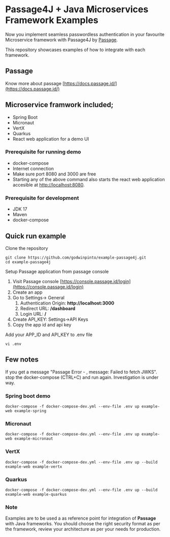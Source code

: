 # Passage4J + Java Microservices Framework Examples
Now you implement seamless passwordless authentication in your favourite Microservice framework with Passage4J by [Passage](https://passage.id/).

This repository showcases examples of how to integrate with each framework.

## Passage
Know more about passage [https://docs.passage.id/](https://docs.passage.id/)

## Microservice framwork included;
- Spring Boot
- Micronaut
- VertX
- Quarkus
- React web application for a demo UI

### Prerequisite for running demo
- docker-compose
- Internet connection
- Make sure port 8080 and 3000 are free
- Starting any of the above command also starts the react web application accesible at [http://localhost:8080](http://localhost:8080).


### Prerequisite for development
- JDK 17
- Maven
- docker-compose

## Quick run example
Clone the repository
```shell
git clone https://github.com/godwinpinto/example-passage4j.git
cd example-passage4j
```
Setup Passage application from passage console
1. Visit Passage console [https://console.passage.id/login](https://console.passage.id/login)
2. Create an app
3. Go to Settings-> General
   1. Authentication Origin: **http://localhost:3000**
   2. Redirect URL: **/dashboard**
   3. Login URL: **/**
4. Create API_KEY: Settings->API Keys
5. Copy the app id and api key

Add your APP_ID and API_KEY to .env file
```shell
vi .env
```

## Few notes
If you get a message "Passage Error - , message: Failed to fetch JWKS". stop the docker-compose (CTRL+C) and run again. Investigation is under way.

### Spring boot demo
```shell
docker-compose -f docker-compose-dev.yml --env-file .env up example-web example-spring

```

### Micronaut
```shell
docker-compose -f docker-compose-dev.yml --env-file .env up example-web example-micronaut

```

### VertX
```shell
docker-compose -f docker-compose-dev.yml --env-file .env up --build example-web example-vertx
```

### Quarkus
```shell
docker-compose -f docker-compose-dev.yml --env-file .env up --build example-web example-quarkus
```

### Note
Examples are to be used a as reference point for integration of **Passage** with Java frameworks. You should choose the right security format as per the framework, review your architecture as per your needs for production.
